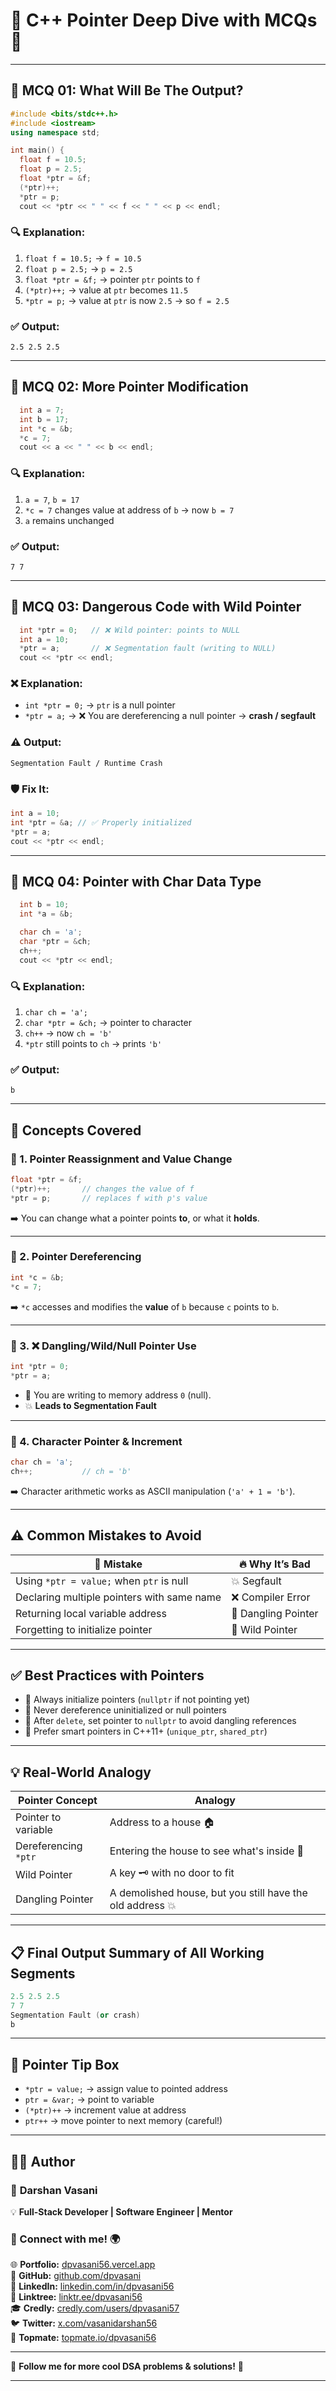 
# 📘 C++ Pointer Deep Dive with MCQs 🧠

---

## 🔢 **MCQ 01: What Will Be The Output?**

```cpp
#include <bits/stdc++.h>
#include <iostream>
using namespace std;

int main() {
  float f = 10.5;
  float p = 2.5;
  float *ptr = &f;
  (*ptr)++;
  *ptr = p;
  cout << *ptr << " " << f << " " << p << endl;
```

### 🔍 **Explanation**:

1. `float f = 10.5;` → `f = 10.5`
2. `float p = 2.5;` → `p = 2.5`
3. `float *ptr = &f;` → pointer `ptr` points to `f`
4. `(*ptr)++;` → value at `ptr` becomes `11.5`
5. `*ptr = p;` → value at `ptr` is now `2.5` → so `f = 2.5`

### ✅ **Output**:

```
2.5 2.5 2.5
```

---

## 🔢 **MCQ 02: More Pointer Modification**

```cpp
  int a = 7;
  int b = 17;
  int *c = &b;
  *c = 7;
  cout << a << " " << b << endl;
```

### 🔍 **Explanation**:

1. `a = 7`, `b = 17`
2. `*c = 7` changes value at address of `b` → now `b = 7`
3. `a` remains unchanged

### ✅ **Output**:

```
7 7
```

---

## 🛑 **MCQ 03: Dangerous Code with Wild Pointer**

```cpp
  int *ptr = 0;   // ❌ Wild pointer: points to NULL
  int a = 10;
  *ptr = a;       // ❌ Segmentation fault (writing to NULL)
  cout << *ptr << endl;
```

### ❌ **Explanation**:

* `int *ptr = 0;` → `ptr` is a null pointer
* `*ptr = a;` → ❌ You are dereferencing a null pointer → **crash / segfault**

### ⚠️ **Output**:

```
Segmentation Fault / Runtime Crash
```

### 🛡️ **Fix It**:

```cpp
int a = 10;
int *ptr = &a; // ✅ Properly initialized
*ptr = a;
cout << *ptr << endl;
```

---

## 🔢 **MCQ 04: Pointer with Char Data Type**

```cpp
  int b = 10;
  int *a = &b;

  char ch = 'a';
  char *ptr = &ch;
  ch++;
  cout << *ptr << endl;
```

### 🔍 **Explanation**:

1. `char ch = 'a';`
2. `char *ptr = &ch;` → pointer to character
3. `ch++` → now `ch = 'b'`
4. `*ptr` still points to `ch` → prints `'b'`

### ✅ **Output**:

```
b
```

---

## 🧠 Concepts Covered

### 🔹 1. Pointer Reassignment and Value Change

```cpp
float *ptr = &f;
(*ptr)++;       // changes the value of f
*ptr = p;       // replaces f with p's value
```

➡️ You can change what a pointer points **to**, or what it **holds**.

---

### 🔹 2. Pointer Dereferencing

```cpp
int *c = &b;
*c = 7;
```

➡️ `*c` accesses and modifies the **value** of `b` because `c` points to `b`.

---

### 🔹 3. ❌ Dangling/Wild/Null Pointer Use

```cpp
int *ptr = 0;
*ptr = a;
```

* 🚫 You are writing to memory address `0` (null).
* 💥 **Leads to Segmentation Fault**

---

### 🔹 4. Character Pointer & Increment

```cpp
char ch = 'a';
ch++;           // ch = 'b'
```

➡️ Character arithmetic works as ASCII manipulation (`'a' + 1 = 'b'`).

---

## ⚠️ Common Mistakes to Avoid

| 🚨 Mistake                                 | 🔥 Why It’s Bad     |
| ------------------------------------------ | ------------------- |
| Using `*ptr = value;` when `ptr` is null   | 💥 Segfault         |
| Declaring multiple pointers with same name | ❌ Compiler Error    |
| Returning local variable address           | 🧨 Dangling Pointer |
| Forgetting to initialize pointer           | 🐉 Wild Pointer     |

---

## ✅ Best Practices with Pointers

* 🧹 Always initialize pointers (`nullptr` if not pointing yet)
* 🚫 Never dereference uninitialized or null pointers
* 🧼 After `delete`, set pointer to `nullptr` to avoid dangling references
* 🧠 Prefer smart pointers in C++11+ (`unique_ptr`, `shared_ptr`)

---

## 💡 Real-World Analogy

| Pointer Concept      | Analogy                                                   |
| -------------------- | --------------------------------------------------------- |
| Pointer to variable  | Address to a house 🏠                                     |
| Dereferencing `*ptr` | Entering the house to see what's inside 🚪                |
| Wild Pointer         | A key 🗝️ with no door to fit                             |
| Dangling Pointer     | A demolished house, but you still have the old address 💥 |

---

## 📋 Final Output Summary of All Working Segments

```cpp
2.5 2.5 2.5
7 7
Segmentation Fault (or crash)
b
```

---

## 🧠 Pointer Tip Box

* `*ptr = value;` → assign value to pointed address
* `ptr = &var;` → point to variable
* `(*ptr)++` → increment value at address
* `ptr++` → move pointer to next memory (careful!)

---

## 👨‍💻 Author  

### 🚀 **Darshan Vasani**  
💡 **Full-Stack Developer | Software Engineer | Mentor**    

### 🔗 Connect with me! 🌍  
🌐 **Portfolio:** [dpvasani56.vercel.app](https://dpvasani56.vercel.app/)  
🐙 **GitHub:** [github.com/dpvasani](https://github.com/dpvasani)  
💼 **LinkedIn:** [linkedin.com/in/dpvasani56](https://www.linkedin.com/in/dpvasani56/)  
🌳 **Linktree:** [linktr.ee/dpvasani56](https://linktr.ee/dpvasani56)  
🎓 **Credly:** [credly.com/users/dpvasani57](https://www.credly.com/users/dpvasani57/)  
🐦 **Twitter:** [x.com/vasanidarshan56](https://x.com/vasanidarshan56)  
📢 **Topmate:** [topmate.io/dpvasani56](https://topmate.io/dpvasani56)  

---

🚀 **Follow me for more cool DSA problems & solutions!** 🌟  

---  